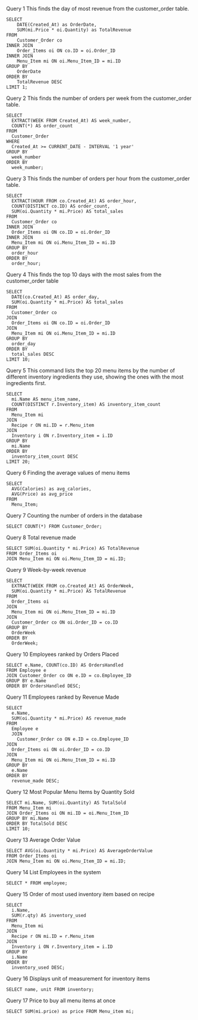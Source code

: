 Query 1
This finds the day of most revenue from the customer_order table.
```postgresql
SELECT 
    DATE(Created_At) as OrderDate,
    SUM(mi.Price * oi.Quantity) as TotalRevenue
FROM 
    Customer_Order co
INNER JOIN 
    Order_Items oi ON co.ID = oi.Order_ID
INNER JOIN 
    Menu_Item mi ON oi.Menu_Item_ID = mi.ID
GROUP BY 
    OrderDate
ORDER BY 
    TotalRevenue DESC
LIMIT 1;
```

Query 2
This finds the number of orders per week from the customer_order table.
```postgresql
SELECT 
  EXTRACT(WEEK FROM Created_At) AS week_number,
  COUNT(*) AS order_count
FROM 
  Customer_Order
WHERE 
  Created_At >= CURRENT_DATE - INTERVAL '1 year'
GROUP BY 
  week_number
ORDER BY 
  week_number;
```

Query 3
This finds the number of orders per hour from the customer_order table.
```postgresql
SELECT
  EXTRACT(HOUR FROM co.Created_At) AS order_hour,
  COUNT(DISTINCT co.ID) AS order_count,
  SUM(oi.Quantity * mi.Price) AS total_sales
FROM
  Customer_Order co
INNER JOIN
  Order_Items oi ON co.ID = oi.Order_ID
INNER JOIN
  Menu_Item mi ON oi.Menu_Item_ID = mi.ID
GROUP BY
  order_hour
ORDER BY
  order_hour;
```

Query 4
This finds the top 10 days with the most sales from the customer_order table
```postgresql
SELECT
  DATE(co.Created_At) AS order_day,
  SUM(oi.Quantity * mi.Price) AS total_sales
FROM
  Customer_Order co
JOIN
  Order_Items oi ON co.ID = oi.Order_ID
JOIN
  Menu_Item mi ON oi.Menu_Item_ID = mi.ID
GROUP BY
  order_day
ORDER BY
  total_sales DESC
LIMIT 10;
```

Query 5
This command lists the top 20 menu items by the number of different inventory ingredients they use, showing the ones with the most ingredients first.
```postgressql
SELECT
  mi.Name AS menu_item_name,
  COUNT(DISTINCT r.Inventory_item) AS inventory_item_count
FROM
  Menu_Item mi
JOIN
  Recipe r ON mi.ID = r.Menu_item
JOIN
  Inventory i ON r.Inventory_item = i.ID
GROUP BY
  mi.Name
ORDER BY
  inventory_item_count DESC
LIMIT 20;
```

Query 6
Finding the average values of menu items
```postgresql
SELECT 
  AVG(Calories) as avg_calories, 
  AVG(Price) as avg_price
FROM 
  Menu_Item;
```

Query 7
Counting the number of orders in the database
```postgresql
SELECT COUNT(*) FROM Customer_Order;
```

Query 8
Total revenue made
```postgresql
SELECT SUM(oi.Quantity * mi.Price) AS TotalRevenue
FROM Order_Items oi
JOIN Menu_Item mi ON oi.Menu_Item_ID = mi.ID;
```

Query 9
Week-by-week revenue
```postgresql
SELECT 
  EXTRACT(WEEK FROM co.Created_At) AS OrderWeek,
  SUM(oi.Quantity * mi.Price) AS TotalRevenue
FROM 
  Order_Items oi
JOIN 
  Menu_Item mi ON oi.Menu_Item_ID = mi.ID
JOIN 
  Customer_Order co ON oi.Order_ID = co.ID
GROUP BY 
  OrderWeek
ORDER BY 
  OrderWeek;
```

Query 10
Employees ranked by Orders Placed
```postgresql
SELECT e.Name, COUNT(co.ID) AS OrdersHandled
FROM Employee e
JOIN Customer_Order co ON e.ID = co.Employee_ID
GROUP BY e.Name
ORDER BY OrdersHandled DESC;
```

Query 11
Employees ranked by Revenue Made
```postgresql
SELECT 
  e.Name, 
  SUM(oi.Quantity * mi.Price) AS revenue_made
FROM 
  Employee e 
  JOIN 
    Customer_Order co ON e.ID = co.Employee_ID
JOIN 
  Order_Items oi ON oi.Order_ID = co.ID
JOIN 
  Menu_Item mi ON oi.Menu_Item_ID = mi.ID
GROUP BY 
  e.Name
ORDER BY 
  revenue_made DESC;
```

Query 12
Most Popular Menu Items by Quantity Sold
```postgresql
SELECT mi.Name, SUM(oi.Quantity) AS TotalSold
FROM Menu_Item mi
JOIN Order_Items oi ON mi.ID = oi.Menu_Item_ID
GROUP BY mi.Name
ORDER BY TotalSold DESC
LIMIT 10;
```

Query 13
Average Order Value
```postgresql
SELECT AVG(oi.Quantity * mi.Price) AS AverageOrderValue
FROM Order_Items oi
JOIN Menu_Item mi ON oi.Menu_Item_ID = mi.ID;
```

Query 14
List Employees in the system
```postgresql
SELECT * FROM employee;
```

Query 15
Order of most used inventory item based on recipe
```postgresql
SELECT 
  i.Name, 
  SUM(r.qty) AS inventory_used
FROM
  Menu_Item mi
JOIN
  Recipe r ON mi.ID = r.Menu_item
JOIN
  Inventory i ON r.Inventory_item = i.ID
GROUP BY 
  i.Name
ORDER BY 
  inventory_used DESC;
```

Query 16
Displays unit of measurement for inventory items
```postgresql
SELECT name, unit FROM inventory;
```

Query 17
Price to buy all menu items at once
```postgresql
SELECT SUM(mi.price) as price FROM Menu_item mi;
```